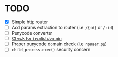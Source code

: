 # TODO

- [x] Simple http router
- [ ] Add params extraction to router (i.e. `/{id}` or `/:id`)
- [ ] Punycode converter
- [ ] [Check for invalid domain](src/utils.js#L34)
- [ ] Proper punycode domain check (i.e. `привет.рф`)
- [ ] `child_process.exec()` security concern
